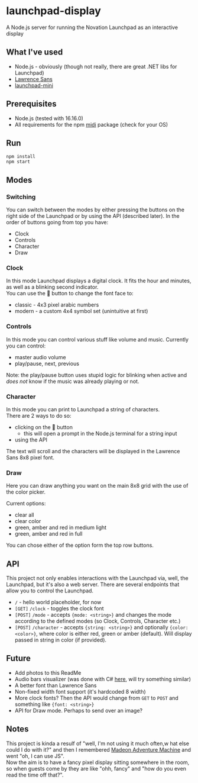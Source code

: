 # launchpad-display
A Node.js server for running the Novation Launchpad as an interactive display

## What I've used
- Node.js - obviously (though not really, there are great .NET libs for Launchpad)
- [Lawrence Sans](https://github.com/codeincontext/Lawrence-Sans)
- [launchpad-mini](https://www.npmjs.com/package/launchpad-mini)

## Prerequisites
- Node.js (tested with 16.16.0)
- All requirements for the npm [midi](https://www.npmjs.com/package/midi) package (check for your OS)

## Run
```shell
npm install
npm start
```
## Modes
### Switching
You can switch between the modes by either pressing the buttons on the right side of the Launchpad or by using the API (described later).
In the order of buttons going from top you have:
- Clock
- Controls
- Character
- Draw
### Clock
In this mode Launchpad displays a digital clock. It fits the hour and minutes, as well as a blinking second indicator.  
You can use the 🔼 button to change the font face to:
- classic - 4x3 pixel arabic numbers
- modern - a custom 4x4 symbol set (unintuitive at first)
### Controls
In this mode you can control various stuff like volume and music.
Currently you can control:
- master audio volume
- play/pause, next, previous

Note: the play/pause button uses stupid logic for blinking when active and *does not* know if the music was already playing or not.
### Character
In this mode you can print to Launchpad a string of characters.  
There are 2 ways to do so:
- clicking on the 🔼 button
  - this will open a prompt in the Node.js terminal for a string input
- using the API

The text will scroll and the characters will be displayed in the Lawrence Sans 8x8 pixel font.

### Draw
Here you can draw anything you want on the main 8x8 grid with the use of the color picker.

Current options:
- clear all
- clear color
- green, amber and red in medium light
- green, amber and red in full

You can chose either of the option form the top row buttons.


## API
This project not only enables interactions with the Launchpad via, well, the Launchpad, but it's also a web server. There are several endpoints that allow you to control the Launchpad.

- `/` - hello world placeholder, for now
- `[GET]` `/clock` - toggles the clock font
- `[POST]` `/mode` - accepts `{mode: <string>}` and changes the mode according to the defined modes (so Clock, Controls, Character etc.)
- `[POST]` `/character` - accepts `{string: <string>}` and optionally `{color: <color>}`, where color is either red, green or amber (default). Will display passed in string in color (if provided).

## Future
- Add photos to this ReadMe
- Audio bars visualizer (was done with C# [here](https://github.com/P3Hi/launchpad-audio-visualizer-for-launchpad-mini), will try something similar)
- A better font than Lawrence Sans
- Non-fixed width font support (it's hardcoded 8 width)
- More clock fonts? Then the API would change from `GET` to `POST` and something like `{font: <string>}`
- API for Draw mode. Perhaps to send over an image?

## Notes
This project is kinda a resulf of "well, I'm not using it much often,w hat else could I do with it?" and then I remembered [Madeon Adventure Machine](https://adventuremachine.4thfloorcreative.co.uk/adventuremachine/) and went "oh, I can use JS".  
Now the aim is to have a fancy pixel display sitting somewhere in the room, so when guests come by they are like "ohh, fancy" and "how do you even read the time off that?".
